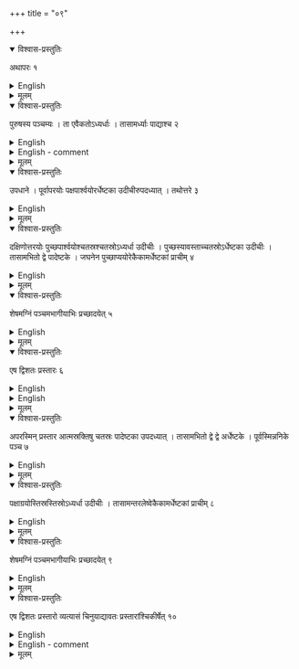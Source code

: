 +++
title = "०९"

+++


<details open><summary>विश्वास-प्रस्तुतिः</summary>

अथापरः १
</details>

<details><summary>English</summary>

Now another type (of square fyenacit).
</details>

<details><summary>मूलम्</summary>

अथापरः १
</details>


<details open><summary>विश्वास-प्रस्तुतिः</summary>

पुरुषस्य पञ्चम्यः । ता एवैकतोऽध्यर्धाः । तासामर्ध्याः पाद्याश्च २
</details>

<details><summary>English</summary>

(For this are required bricks of side equal to) one-fifth (pañcami) of a purușa; (those) with one side longer by half (adhyardha) of one-fifth (of a purușa); (these equal to) a half of its size (ardhyā of the pañcami); and (those equal to) a quarter of its size (pādyā of the pañcami).
</details>

<details><summary>English - comment</summary>

CONSTRUCTION OF A RECTILINEAR ŚYENACIT_SECOND
TYPE  

9.2. In this type of the fire-altar, square and rectangular bricks of the following types are used.   

\\(B_{1}\\) -one-fifth (pañcami) brick    24 × 24 sq. añgulas.  

\\(B_{2}\\) -one-fifth with half (adhyardha-pañcami) brick 36 x 24 sq. angulas.   

\\(B_{3}\\) half of one-fifth (ardhyā)   24 x 12 sq. angulas.   

\\(B_{4}\\)-quarter of one fifth (pādyā)  12 x 12 sq. angulas.
</details>

<details><summary>मूलम्</summary>

पुरुषस्य पञ्चम्यः । ता एवैकतोऽध्यर्धाः । तासामर्ध्याः पाद्याश्च २
</details>


<details open><summary>विश्वास-प्रस्तुतिः</summary>

उपधाने । पूर्वापरयोः पक्षपार्श्वयोरर्धेष्टका उदीचीरुपदध्यात् । तथोत्तरे ३
</details>

<details><summary>English</summary>

In the placement (of bricks), half bricks (half of pañcami) turned towards north are placed on the eastern and the western side of the (southern) wing; the same (is done) for the northern (wing).
</details>

<details><summary>मूलम्</summary>

उपधाने । पूर्वापरयोः पक्षपार्श्वयोरर्धेष्टका उदीचीरुपदध्यात् । तथोत्तरे ३
</details>


<details open><summary>विश्वास-प्रस्तुतिः</summary>

दक्षिणोत्तरयोः पुच्छपार्श्वयोश्चतस्रश्चतस्रोऽध्यर्धा उदीचीः । पुच्छस्यावस्ताच्चतस्रोऽर्धेष्टका उदीचीः । तासामभितो द्वे पादेष्टके । जघनेन पुच्छाप्ययोरेकैकामर्धेष्टकां प्राचीम् ४
</details>

<details><summary>English</summary>

4 bricks longer by half and turned towards north (are placed) on each of the southern and northern side of the tail; 4 half bricks turned towards north (are placed) on the western side of the tail; and 2 quarter bricks on either side of them (that is, in two corners of the tail's west end). 1 half brick turned towards east (is to be placed) at each of the two places where the tail is joined with the hind part (of the body) (that is, at two corners of the eastern side of the tail).
</details>

<details><summary>मूलम्</summary>

दक्षिणोत्तरयोः पुच्छपार्श्वयोश्चतस्रश्चतस्रोऽध्यर्धा उदीचीः । पुच्छस्यावस्ताच्चतस्रोऽर्धेष्टका उदीचीः । तासामभितो द्वे पादेष्टके । जघनेन पुच्छाप्ययोरेकैकामर्धेष्टकां प्राचीम् ४
</details>


<details open><summary>विश्वास-प्रस्तुतिः</summary>

शेषमग्निं पञ्चमभागीयाभिः प्रच्छादयेत् ५
</details>

<details><summary>English</summary>

The rest of the fire-altar is to be covered with pañcami (bricks).
</details>

<details><summary>मूलम्</summary>

शेषमग्निं पञ्चमभागीयाभिः प्रच्छादयेत् ५
</details>


<details open><summary>विश्वास-प्रस्तुतिः</summary>

एष द्विशतः प्रस्तारः ६
</details>

<details><summary>English</summary>

This is one layer of 200 bricks.
</details>

<details><summary>English</summary>

9.3-9.6. Placement of bricks in the first layer. The placement is very clearly explained in the sutras themselves and is shown in Fig. 35. How B2s are placed turned towards 

![](../images/fig35.png)  

Fig. 35. Arrangement of bricks in the first layer.

north (udiciḥ) on the western and eastern side of the wings and at the end of the tail, and towards east (prācim) at the two corners of the tail where it joins with the body, should be noticed. Regarding the number and types of bricks used in the different parts of the fire-altar, D. comments as follows: tatra pakṣayordvisaptatiḥ | aṣṭāvimśatiḥ pucche | ātmani śatam | asminprastāre ṣaṣṭiḥ śatam pañcamyaḥ | aṣṭāvadhyardhāḥ | trimśa- dardhyāḥ | dve pādeṣṭake | (Table 3.).  


TABLE 3. Bricks in the first layer   

| Parts of the citi |     Briks types       | Total |  
|                   | B1    B2    B3    B4  |       |  
|-------------------|-----------------------|-------|  
| Body              | 100                   | 100   |   
| Wings             | 48          24        | 72    |   
| Tail              | 12     8     6     2  | 28    |    
|-------------------|-----------------------|-------|  
| Total             | 160    8    30     2  | 200   |   



</details>


<details><summary>मूलम्</summary>

एष द्विशतः प्रस्तारः ६
</details>


<details open><summary>विश्वास-प्रस्तुतिः</summary>

अपरस्मिन् प्रस्तार आत्मस्रक्तिषु चतस्रः पादेष्टका उपदध्यात् । तासामभितो द्वे द्वे अर्धेष्टके । पूर्वस्मिन्ननिके पञ्च ७
</details>

<details><summary>English</summary>

In the other layer, 4 quarter bricks (are placed) on each in the 4 corners of the body; 2 half bricks on two sides of them (in each corner); 5 half bricks on the eastern front (of the body).
</details>

<details><summary>मूलम्</summary>

अपरस्मिन् प्रस्तार आत्मस्रक्तिषु चतस्रः पादेष्टका उपदध्यात् । तासामभितो द्वे द्वे अर्धेष्टके । पूर्वस्मिन्ननिके पञ्च ७
</details>


<details open><summary>विश्वास-प्रस्तुतिः</summary>

पक्षाग्रयोस्तिस्रस्तिस्रोऽध्यर्धा उदीचीः । तासामन्तरलेष्वेकैकामर्धेष्टकां प्राचीम् ८
</details>

<details><summary>English</summary>

At the end of each wing, 3 bricks longer by half (are placed) oriented towards north and 1 half brick (is placed) in each of the interstices between them (adhyardha bricks).
</details>

<details><summary>मूलम्</summary>

पक्षाग्रयोस्तिस्रस्तिस्रोऽध्यर्धा उदीचीः । तासामन्तरलेष्वेकैकामर्धेष्टकां प्राचीम् ८
</details>


<details open><summary>विश्वास-प्रस्तुतिः</summary>

शेषमग्निं पञ्चमभागीयाभिः प्रच्छादयेत् ९
</details>

<details><summary>English</summary>

The rest of the fire-altar is to be covered with pañcami (bricks).
</details>

<details><summary>मूलम्</summary>

शेषमग्निं पञ्चमभागीयाभिः प्रच्छादयेत् ९
</details>


<details open><summary>विश्वास-प्रस्तुतिः</summary>

एष द्विशतः प्रस्तारो व्यत्यासं चिनुयाद्यावतः प्रस्तारांश्चिकीर्षेत् १०
</details>

<details><summary>English</summary>

This is (another) layer of 200 bricks. (With these two layers) alternating with each other, as many layers as desired are to be constructed.
</details>

<details><summary>English - comment</summary>

9.7-9.10. Placement of bricks in the second layer. Here, after placing 1 \\(B_{2}\\), at each of the four corners of the body, 2 \\(B_{3}s\\) are on either side of each \\(B_{4}\\) With 5 \\(B_{3}s\\) in the middle

![](../images/fig36.png)  

Fig. 36. Arrangement of bricks in the second layer. 

of the eastern side, their total number on the eastern side is actually 9. The alternate arrangement of 3 \\(B_{2}s\\) and 2 \\(B_{3}s\\) at the end of the wing is shown in the Fig.36. The number and types of bricks used in covering the second layer are shown in Table 4 and agree with D's commentary: asminprastāre pañcaṣaṣṭiḥ satam pañcamyaḥ | ṣaḍadh- yardhāḥ | pañcaviṁśatirardhāḥ | catasraḥ pādyāḥ |


TABLE 4. Bricks in the second layer.

|           Parts of the citi                 |     Briks types      | Total |  
|                                             | B1    B2    B3    B4 |       |  
|---------------------------------------------|----------------------|-------|  
| Body                                        | 81          21     4 | 106   |  
| Wings, including brics partly covering body | 54    06     4       | 64    |  
| Tail including brics partly covering        | 30                   | 30    |  
|---------------------------------------------|---------------------=|-------|  
| Total                                       | 165   6     25      4| 200   |  

</details>

<details><summary>मूलम्</summary>

एष द्विशतः प्रस्तारो व्यत्यासं चिनुयाद्यावतः प्रस्तारांश्चिकीर्षेत् १०
</details>
